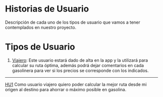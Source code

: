 # Historias de Usuario

Descripción de cada uno de los tipos de usuario que vamos a tener contemplados en nuestro proyecto.


# Tipos de Usuario

1. [Viajero](https://github.com/josevilchez247/Odyssey/issues/7): Este usuario estará dado de alta en la app y la utilizará para calcular su ruta óptima, además podrá dejar comentarios en cada gasolinera para ver si los precios se corresponde con los indicados.

---

[HU1](https://github.com/josevilchez247/Odyssey/issues/7) Como usuario viajero quiero poder calcular la mejor ruta desde mi origen al destino para ahorrar o máximo posible en gasolina.
